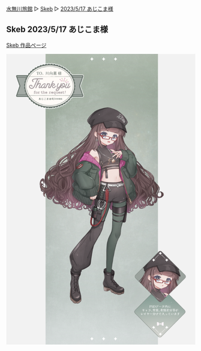 [水無川旅館](/top) ▷ [Skeb](/skeb) ▷ [2023/5/17 あじこま様](/skeb/2023-05-17)

## Skeb 2023/5/17 あじこま様

[Skeb 作品ページ](https://skeb.jp/@ajicoma/works/18)

<div class="center">
  <img src="/images/skeb/2023-05-17.png" alt="テーリ（あじこま様）">
</div>
